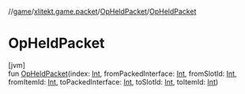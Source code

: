 //[game](../../../index.md)/[xlitekt.game.packet](../index.md)/[OpHeldPacket](index.md)/[OpHeldPacket](-op-held-packet.md)

# OpHeldPacket

[jvm]\
fun [OpHeldPacket](-op-held-packet.md)(index: [Int](https://kotlinlang.org/api/latest/jvm/stdlib/kotlin/-int/index.html), fromPackedInterface: [Int](https://kotlinlang.org/api/latest/jvm/stdlib/kotlin/-int/index.html), fromSlotId: [Int](https://kotlinlang.org/api/latest/jvm/stdlib/kotlin/-int/index.html), fromItemId: [Int](https://kotlinlang.org/api/latest/jvm/stdlib/kotlin/-int/index.html), toPackedInterface: [Int](https://kotlinlang.org/api/latest/jvm/stdlib/kotlin/-int/index.html), toSlotId: [Int](https://kotlinlang.org/api/latest/jvm/stdlib/kotlin/-int/index.html), toItemId: [Int](https://kotlinlang.org/api/latest/jvm/stdlib/kotlin/-int/index.html))

